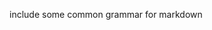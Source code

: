 include some common grammar for markdown         
            
       
    
        
          
       
       
  
    
 
  
 
